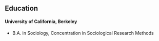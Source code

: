 ## Education
#### University of California, Berkeley
- B.A. in Sociology, Concentration in Sociological Research Methods
